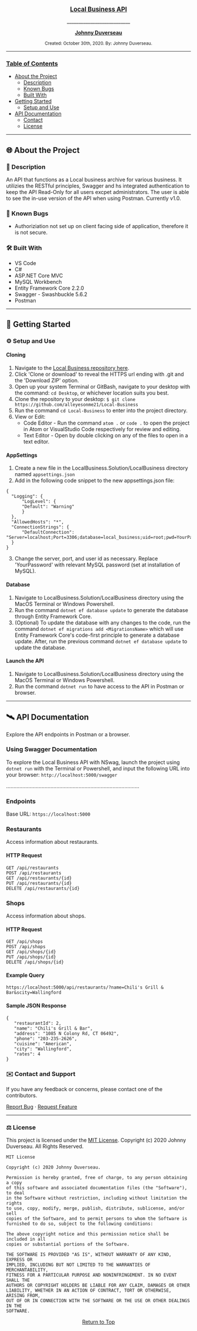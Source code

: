<br>
<p align="center">
  <u><big> <b>Local Business API</b> </big></u>
</p>
<p align="center">
    <p align="center">
      ___________________________
    </p>
    <p align="center">   
         <a href="https://github.com/alleyesonme21">
            <strong>Johnny Duverseau</strong>
        </a>
    </p>
</p>

<p align="center">
  <small>Created: October 30th, 2020. By: Johnny Duverseau.</small>
</p>

<!-- Project Links -->
------------------------------
### <u>Table of Contents</u>
* <a href="#🌐-about-the-project">About the Project</a>
    * <a href="#📖-description">Description</a>
    * <a href="#🦠-known-bugs">Known Bugs</a>
    * <a href="#🛠-built-with">Built With</a>
    <!-- * <a href="#🔍-preview">Preview</a> -->
* <a href="#🏁-getting-started">Getting Started</a>
    * <a href="#⚙️-setup-and-use">Setup and Use</a>
* <a href="#🛰️-api-documentation">API Documentation</a>
    * <a href="#✉️-contact-and-support">Contact</a>
    * <a href="#⚖️-license">License</a>
    
------------------------------

## 🌐 About the Project

### 📖 Description
An API that functions as a Local business archive for various business. It utilizies the RESTful principles, Swagger and hs integrated authentication to keep the API Read-Only for all users excpet administrators. The user is able to see the in-use version of the API when using Postman. Currently v1.0.

### 🦠 Known Bugs

* Authoriziation not set up on client facing side of application, therefore it is not secure.

### 🛠 Built With
* VS Code
* C#
* ASP.NET Core MVC
* MySQL Workbench
* Entity Framework Core 2.2.0
* Swagger - Swashbuckle 5.6.2
* Postman

<!-- ### 🔍 Preview -->

------------------------------

## 🏁 Getting Started

### ⚙️ Setup and Use

  #### Cloning

  1) Navigate to the [Local Business repository here](https://github.com/alleyesonme21/Local-Business).
  2) Click 'Clone or download' to reveal the HTTPS url ending with .git and the 'Download ZIP' option.
  3) Open up your system Terminal or GitBash, navigate to your desktop with the command: `cd Desktop`, or whichever location suits you best.
  4) Clone the repository to your desktop: `$ git clone https://github.com/alleyesonme21/Local-Business`
  5) Run the command `cd Local-Business` to enter into the project directory.
  6) View or Edit:
      * Code Editor - Run the command `atom .` or `code .` to open the project in Atom or VisualStudio Code respectively for review and editing.
      * Text Editor - Open by double clicking on any of the files to open in a text editor.

  #### AppSettings

  1) Create a new file in the LocalBusiness.Solution/LocalBusiness directory named `appsettings.json`
  2) Add in the following code snippet to the new appsettings.json file:
  
  ```
{
    "Logging": {
        "LogLevel": {
        "Default": "Warning"
        }
    },
    "AllowedHosts": "*",
    "ConnectionStrings": {
        "DefaultConnection": "Server=localhost;Port=3306;database=local_business;uid=root;pwd=YourPassword;"
    }
}
  ```
  3) Change the server, port, and user id as necessary. Replace 'YourPassword' with relevant MySQL password (set at installation of MySQL).

  #### Database
  1) Navigate to LocalBusiness.Solution/LocalBusiness directory using the MacOS Terminal or Windows Powershell.
  2) Run the command `dotnet ef database update` to generate the database through Entity Framework Core.
  3) (Optional) To update the database with any changes to the code, run the command `dotnet ef migrations add <MigrationsName>` which will use Entity Framework Core's code-first principle to generate a database update. After, run the previous command `dotnet ef database update` to update the database.

  #### Launch the API
  1) Navigate to LocalBusiness.Solution/LocalBusiness directory using the MacOS Terminal or Windows Powershell.
  2) Run the command `dotnet run` to have access to the API in Postman or browser.

------------------------------

## 🛰️ API Documentation
Explore the API endpoints in Postman or a browser.

### Using Swagger Documentation 
To explore the Local Business API with NSwag, launch the project using `dotnet run` with the Terminal or Powershell, and input the following URL into your browser: `http://localhost:5000/swagger`

<!-- ### Using the JSON Web Token
In order to be authorized to use the POST, PUT, DELETE functionality of the API, please authenticate yourself through Postman.
* Open Postman and create a POST request using the URL: `http://localhost:5000/api/users/authenticate`
* Add the following query to the request as raw data in the Body tab:
```
{
    "UserName": "test",
    "Password": "test"
}
```
* The token will be generated in the response. Copy and paste it as the Token paramenter in the Authorization tab. -->

<!-- ### Note on Pagination
The Cretaceous Park API returns a default of 2 results per page at a time.

To modify this, use the query parameters `limit` and `start` to alter the response results displayed. The `limit` parameter will specify how many results will be displayed, and the `start` parameter will specify which element in the response the limit should start counting. -->

..........................................................................................

### Endpoints
Base URL: `https://localhost:5000`

### Restaurants
Access information about restaurants.

#### HTTP Request
```
GET /api/restaurants
POST /api/restaurants
GET /api/restaurants/{id}
PUT /api/restaurants/{id}
DELETE /api/restaurants/{id}
```
### Shops
Access information about shops.

#### HTTP Request
```
GET /api/shops
POST /api/shops
GET /api/shops/{id}
PUT /api/shops/{id}
DELETE /api/shops/{id}
```


<!-- #### Path Parameters
| Parameter | Type | Default | Required | Description |
| :---: | :---: | :---: | :---: | --- |
| name | string | none | false | Return matches by name.
| ingredient | string | none | false | Return any recipe with a specific ingredient. | -->

#### Example Query
```
https://localhost:5000/api/restaurants/?name=Chili's Grill & Bar&scity=Wallingford
```

#### Sample JSON Response
```
{
   "restaurantId": 2,
   "name": "Chili's Grill & Bar",
   "address": "1085 N Colony Rd, CT 06492",
   "phone": "203-235-2626",
   "cuisine": "American",
   "city": "Wallingford",
   "rates": 4
}
```
### ✉️ Contact and Support

If you have any feedback or concerns, please contact one of the contributors.

<p>
    <a href="https://github.com/alleyesonme21/Local-Business/issues">Report Bug</a> ·
    <a href="https://github.com/alleyesonme21/Local-Business/issues">Request Feature</a>
</p>

------------------------------

### ⚖️ License

This project is licensed under the [MIT License](https://opensource.org/licenses/MIT). Copyright (c) 2020 Johnny Duverseau. All Rights Reserved.
```
MIT License

Copyright (c) 2020 Johnny Duverseau.

Permission is hereby granted, free of charge, to any person obtaining a copy
of this software and associated documentation files (the "Software"), to deal
in the Software without restriction, including without limitation the rights
to use, copy, modify, merge, publish, distribute, sublicense, and/or sell
copies of the Software, and to permit persons to whom the Software is
furnished to do so, subject to the following conditions:

The above copyright notice and this permission notice shall be included in all
copies or substantial portions of the Software.

THE SOFTWARE IS PROVIDED "AS IS", WITHOUT WARRANTY OF ANY KIND, EXPRESS OR
IMPLIED, INCLUDING BUT NOT LIMITED TO THE WARRANTIES OF MERCHANTABILITY,
FITNESS FOR A PARTICULAR PURPOSE AND NONINFRINGEMENT. IN NO EVENT SHALL THE
AUTHORS OR COPYRIGHT HOLDERS BE LIABLE FOR ANY CLAIM, DAMAGES OR OTHER
LIABILITY, WHETHER IN AN ACTION OF CONTRACT, TORT OR OTHERWISE, ARISING FROM,
OUT OF OR IN CONNECTION WITH THE SOFTWARE OR THE USE OR OTHER DEALINGS IN THE
SOFTWARE.
```
<center><a href="#">Return to Top</a></center>